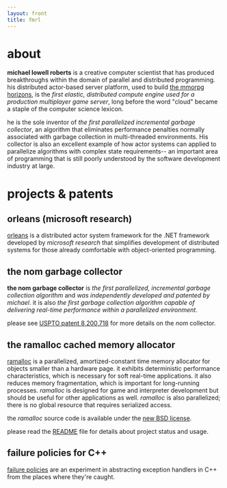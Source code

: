 ```yaml
---
layout: front
title: fmrl
---
```


about
=====

**michael lowell roberts** is a creative computer scientist that has produced breakthroughs within the domain of parallel and distributed programming. his distributed actor-based server platform, used to build [the mmorpg horizons][horizons], is the *first elastic, distributed compute engine used for a production multiplayer game server*, long before the word "cloud" became a staple of the computer science lexicon.

he is the sole inventor of *the first parallelized incremental garbage collector*, an algorithm that eliminates performance penalties normally associated with garbage collection in multi-threaded environments. His collector is also an excellent example of how actor systems can applied to parallelize algorithms with complex state requirements-- an important area of programming that is still poorly understood by the software development industry at large.

projects & patents
==================

orleans (microsoft research)
----------------------------

[orleans][orleans] is a distributed actor system framework for the .NET framework developed by *microsoft research* that simplifies development of distributed systems for those already comfortable with object-oriented programming.

the nom garbage collector
-------------------------

**the nom garbage collector** is *the first parallelized, incremental garbage collection algorithm* and *was independently developed and patented by michael*. it is also *the first garbage collection algorithm capable of delivering real-time performance within a parallelized environment*.

please see [USPTO patent 8,200,718][nom/patent] for more details on the *nom* collector.

the **ramalloc** cached memory allocator
----------------------------------------

[ramalloc][ramalloc] is a parallelized, amortized-constant time memory allocator for objects smaller than a hardware page. it exhibits deterministic performance characteristics, which is necessary for soft real-time applications. it also reduces memory fragmentation, which is important for long-running processes. *ramalloc* is designed for game and interpreter development but should be useful for other applications as well. *ramalloc* is also parallelized; there is no global resource that requires serialized access.

the *ramalloc* source code is available under the [new BSD
license][ramalloc/license].

please read the [README][ramalloc/readme] file for details about project status and usage.

failure policies for C++
------------------------

[failure policies][nyan/fail_policy] are an experiment in abstracting exception handlers in C++ from the places where they're caught. 


[nom/patent]: http://patft.uspto.gov/netacgi/nph-Parser?Sect1=PTO1&Sect2=HITOFF&d=PALL&p=1&u=%2Fnetahtml%2FPTO%2Fsrchnum.htm&r=1&f=G&l=50&s1=8200718.PN.&OS=PN/8200718&RS=PN/8200718 
[nyan/fail_policy]: http://github.com/fmrl/nyan/blob/master/doc/failure-policies.markdown 
[orleans]: https://research.microsoft.com/en-us/projects/orleans
[ramalloc/license]: http://github.com/fmrl/ramalloc/blob/master/LICENSE.markdown
[ramalloc/readme]: http://github.com/fmrl/ramalloc/blob/master/README.markdown
[ramalloc]: http://github.com/fmrl/ramalloc
[horizons]: http://en.wikipedia.org/wiki/Horizons:_Empire_of_Istaria
